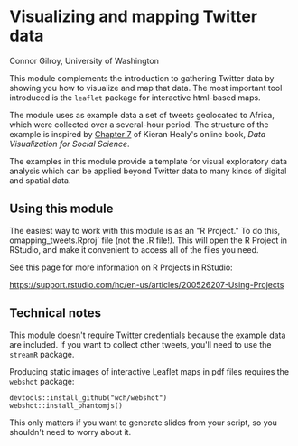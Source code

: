 # Visualizing and mapping Twitter data

Connor Gilroy, University of Washington

This module complements the introduction to gathering Twitter data
by showing you how to visualize and map that data. The most important tool
introduced is the `leaflet` package for interactive html-based maps.

The module uses as example data a set of tweets geolocated to Africa, 
which were collected over a several-hour period. 
The structure of the example is inspired by 
[Chapter 7](http://socviz.co/maps.html) of Kieran Healy's online book,
*Data Visualization for Social Science*. 

The examples in this module provide a template for visual exploratory
data analysis which can be applied beyond Twitter data to many kinds 
of digital and spatial data. 

## Using this module

The easiest way to work with this module is as an "R Project." To do this, 
omapping_tweets.Rproj` file (not the .R file!). This will open the R Project
in RStudio, and make it convenient to access all of the files you need.

See this page for more information on R Projects in RStudio:

https://support.rstudio.com/hc/en-us/articles/200526207-Using-Projects

## Technical notes

This module doesn't require Twitter credentials because 
the example data are included. If you want to collect other
tweets, you'll need to use the `streamR` package.

Producing static images of interactive Leaflet maps 
in pdf files requires the `webshot` package:  

```{r}
devtools::install_github("wch/webshot")
webshot::install_phantomjs()
```

This only matters if you want to generate slides from your script, 
so you shouldn't need to worry about it.

